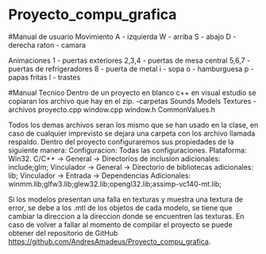 # Proyecto_compu_grafica

#Manual de usuario
Movimiento
A - izquierda
W - arriba
S - abajo
D - derecha
raton - camara

Animaciones
1 - puertas exteriores
2,3,4 - puertas de mesa central
5,6,7 - puertas de refrigeradores
8 - puerta de metal
i - sopa
o - hamburguesa
p - papas fritas
l - trastes

#Manual Tecnico
Dentro de un proyecto en blanco c++ en visual estudio se copiaran los archivo que hay en el zip.
	-carpetas
		Sounds
		Models
		Textures
	-archivos
		proyecto.cpp
		window.cpp
		window.h
		CommonValues.h

Todos los demas archivos seran los mismo que se han usado en la clase, en caso de cualquier imprevisto se dejara una carpeta con los archivo llamada respaldo.
Dentro del proyecto configuraremos sus propiedades de la siguiente manera:
	Configuracion: Todas las configuraciones.
	Plataforma: Win32.
	C/C++ -> General -> Directorios de inclusion adicionales: include;glm;
	Vinculador -> General -> Directorio de bibliotecas adicionales: lib;
	Vinculador -> Entrada -> Dependencias Adicionales: winmm.lib;glfw3.lib;glew32.lib;opengl32.lib;assimp-vc140-mt.lib;

Si los modelos presentan una falla en texturas y muestra una textura de error, se debe a los .mtl de los objetos de cada modelo, se tiene que cambiar la direccion a la direccion donde se encuentren las texturas.
En caso de volver a fallar al momento de compilar el proyecto se puede obtener del repositorio de GitHub https://github.com/AndresAmadeus/Proyecto_compu_grafica.
